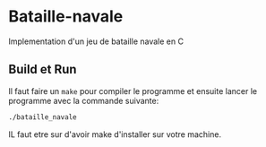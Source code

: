 # Bataille-navale
Implementation d'un jeu de bataille navale en C

## Build et Run

Il faut faire un ```make``` pour compiler le programme et ensuite lancer le programme avec la commande suivante:

```bash
./bataille_navale
```
IL faut etre sur d'avoir make d'installer sur votre machine.
